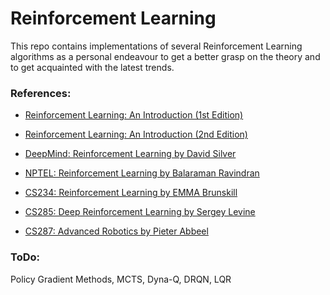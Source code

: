# Reinforcement Learning

This repo contains implementations of several Reinforcement Learning algorithms
as a personal endeavour to get a better grasp on the theory and to get acquainted with the latest trends.


### References:
- [Reinforcement Learning: An Introduction (1st Edition)](http://incompleteideas.net/book/first/ebook/the-book.html)
- [Reinforcement Learning: An Introduction (2nd Edition)](http://incompleteideas.net/book/RLbook2020.pdf)

- [DeepMind: Reinforcement Learning by David Silver](https://www.youtube.com/watch?v=2pWv7GOvuf0&list=PLqYmG7hTraZBiG_XpjnPrSNw-1XQaM_gB&index=1)
- [NPTEL: Reinforcement Learning by Balaraman Ravindran](https://nptel.ac.in/courses/106/106/106106143/)
- [CS234: Reinforcement Learning by EMMA Brunskill](http://web.stanford.edu/class/cs234/index.html)
- [CS285: Deep Reinforcement Learning by Sergey Levine](http://rail.eecs.berkeley.edu/deeprlcourse-fa19/)
- [CS287: Advanced Robotics by Pieter Abbeel](https://people.eecs.berkeley.edu/~pabbeel/cs287-fa19/)


### ToDo:
Policy Gradient Methods, MCTS, Dyna-Q, DRQN, LQR
